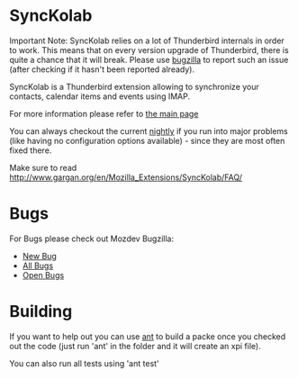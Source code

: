 SyncKolab
=========

Important Note: SyncKolab relies on a lot of Thunderbird internals in order to work. This means that on every version upgrade of Thunderbird, there is quite a chance that it will break. 
Please use [bugzilla](http://bugzilla.mozdev.org/enter_bug.cgi?product=synckolab) to report such an issue (after checking if it hasn't been reported already). 

SyncKolab is a Thunderbird extension allowing to synchronize your contacts, calendar items and events using IMAP.

For more information please refer to [the main page](http://www.gargan.org/en/Mozilla_Extensions/SyncKolab/)

You can always checkout the current [nightly](http://www.gargan.org/extensions/synckolab-NIGHTLY.xpi) if you run into major problems (like having no configuration options available) - since they are most often fixed there.

Make sure to read http://www.gargan.org/en/Mozilla_Extensions/SyncKolab/FAQ/

Bugs
====

For Bugs please check out Mozdev Bugzilla:
* [New Bug](http://bugzilla.mozdev.org/enter_bug.cgi?product=synckolab)
* [All Bugs](http://bugzilla.mozdev.org/buglist.cgi?product=synckolab)
* [Open Bugs](http://bugzilla.mozdev.org/buglist.cgi?bug_status=UNCONFIRMED&bug_status=NEW&bug_status=ASSIGNED&bug_status=REOPENED&emailtype1=substring&emailassigned_to1=1&emailtype2=substring&emailreporter2=1&bugidtype=include&chfieldto=Now&product=synckolab&short_desc_type=allwordssubstr&long_desc_type=allwordssubstr&bug_file_loc_type=allwordssubstr&field0-0-0=noop&type0-0-0=noop&cmdtype=doit&order=Bug+Number)


Building
========

If you want to help out you can use [ant](https://ant.apache.org/) to build a packe once you checked out the code (just run 'ant' in the folder and it will create an xpi file).

You can also run all tests using 'ant test'
